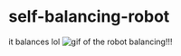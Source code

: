 # self-balancing-robot
 it balances lol
 ![gif of the robot balancing!!!](C:\Users\david\Downloads\balancingGif.gif)
